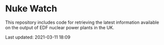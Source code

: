 # Nuke Watch

This repository includes code for retrieving the latest information available on the output of EDF nuclear power plants in the UK.

Last updated: 2021-03-11 18:09